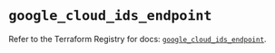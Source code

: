 # `google_cloud_ids_endpoint`

Refer to the Terraform Registry for docs: [`google_cloud_ids_endpoint`](https://registry.terraform.io/providers/hashicorp/google/6.3.0/docs/resources/cloud_ids_endpoint).
